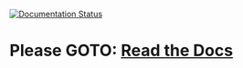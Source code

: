 [![Documentation Status](https://readthedocs.org/projects/urlquick/badge/?version=stable)](https://urlquick.readthedocs.io/en/stable/?badge=stable)

# Please GOTO: [Read the Docs](https://urlquick.readthedocs.io)
